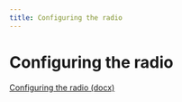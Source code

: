 ```yaml
---
title: Configuring the radio
---
```

# Configuring the radio

[Configuring the radio (docx)](https://docs.google.com/viewer?a=v&pid=sites&srcid=ZGVmYXVsdGRvbWFpbnxzcGFydGFib3Rzd2lraXxneDo1MjVkNTY4YTcxZjhkOTY1)
